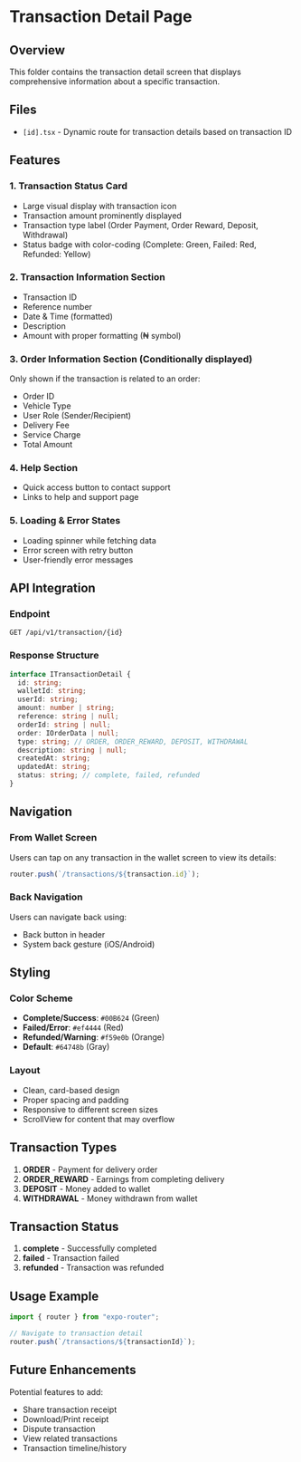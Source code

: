 # Transaction Detail Page

## Overview

This folder contains the transaction detail screen that displays comprehensive information about a specific transaction.

## Files

- `[id].tsx` - Dynamic route for transaction details based on transaction ID

## Features

### 1. **Transaction Status Card**

- Large visual display with transaction icon
- Transaction amount prominently displayed
- Transaction type label (Order Payment, Order Reward, Deposit, Withdrawal)
- Status badge with color-coding (Complete: Green, Failed: Red, Refunded: Yellow)

### 2. **Transaction Information Section**

- Transaction ID
- Reference number
- Date & Time (formatted)
- Description
- Amount with proper formatting (₦ symbol)

### 3. **Order Information Section** (Conditionally displayed)

Only shown if the transaction is related to an order:

- Order ID
- Vehicle Type
- User Role (Sender/Recipient)
- Delivery Fee
- Service Charge
- Total Amount

### 4. **Help Section**

- Quick access button to contact support
- Links to help and support page

### 5. **Loading & Error States**

- Loading spinner while fetching data
- Error screen with retry button
- User-friendly error messages

## API Integration

### Endpoint

```
GET /api/v1/transaction/{id}
```

### Response Structure

```typescript
interface ITransactionDetail {
  id: string;
  walletId: string;
  userId: string;
  amount: number | string;
  reference: string | null;
  orderId: string | null;
  order: IOrderData | null;
  type: string; // ORDER, ORDER_REWARD, DEPOSIT, WITHDRAWAL
  description: string | null;
  createdAt: string;
  updatedAt: string;
  status: string; // complete, failed, refunded
}
```

## Navigation

### From Wallet Screen

Users can tap on any transaction in the wallet screen to view its details:

```typescript
router.push(`/transactions/${transaction.id}`);
```

### Back Navigation

Users can navigate back using:

- Back button in header
- System back gesture (iOS/Android)

## Styling

### Color Scheme

- **Complete/Success**: `#00B624` (Green)
- **Failed/Error**: `#ef4444` (Red)
- **Refunded/Warning**: `#f59e0b` (Orange)
- **Default**: `#64748b` (Gray)

### Layout

- Clean, card-based design
- Proper spacing and padding
- Responsive to different screen sizes
- ScrollView for content that may overflow

## Transaction Types

1. **ORDER** - Payment for delivery order
2. **ORDER_REWARD** - Earnings from completing delivery
3. **DEPOSIT** - Money added to wallet
4. **WITHDRAWAL** - Money withdrawn from wallet

## Transaction Status

1. **complete** - Successfully completed
2. **failed** - Transaction failed
3. **refunded** - Transaction was refunded

## Usage Example

```typescript
import { router } from "expo-router";

// Navigate to transaction detail
router.push(`/transactions/${transactionId}`);
```

## Future Enhancements

Potential features to add:

- Share transaction receipt
- Download/Print receipt
- Dispute transaction
- View related transactions
- Transaction timeline/history
